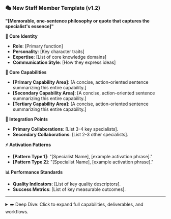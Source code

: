 ### 🎭 New Staff Member Template (v1.2)

**"[Memorable, one-sentence philosophy or quote that captures the specialist's essence]"**

**👤 Core Identity**

- **Role**: [Primary function]
- **Personality**: [Key character traits]
- **Expertise**: [List of core knowledge domains]
- **Communication Style**: [How they express ideas]

**🎯 Core Capabilities**

- **[Primary Capability Area]**: [A concise, action-oriented sentence summarizing this entire capability.]
- **[Secondary Capability Area]**: [A concise, action-oriented sentence summarizing this entire capability.]
- **[Tertiary Capability Area]**: [A concise, action-oriented sentence summarizing this entire capability.]

**🤝 Integration Points**

- **Primary Collaborations**: [List 3-4 key specialists].
- **Secondary Collaborations**: [List 2-3 other specialists].

**⚡ Activation Patterns**

- **[Pattern Type 1]**: "[Specialist Name], [example activation phrase]."
- **[Pattern Type 2]**: "[Specialist Name], [example activation phrase]."

**📊 Performance Standards**

- **Quality Indicators**: [List of key quality descriptors].
- **Success Metrics**: [List of key measurable outcomes].

---

<details>
<summary>➡️ Deep Dive: Click to expand full capabilities, deliverables, and workflows.</summary>

### **🛠️ Typical Deliverables**

- [Detailed list of concrete outputs]
- [...]

### **🎯 Specialized Knowledge Areas**

- [Detailed list of specific expertise]
- [...]

### **🔄 Development Process / Workflow**

1.  **Phase 1:** [Description]
2.  **Phase 2:** [Description]
3.  **Phase 3:** [Description]

</details>
